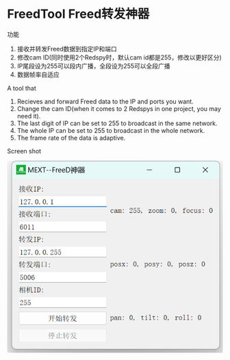 # FreedTool Freed转发神器

功能
1. 接收并转发Freed数据到指定IP和端口
2. 修改cam ID(同时使用2个Redspy时，默认cam id都是255，修改以更好区分)
3. IP尾段设为255可以段内广播，全段设为255可以全段广播
4. 数据帧率自适应


A tool that 
1. Recieves and forward Freed data to the IP and ports you want.
2. Change the cam ID(when it comes to 2 Redspys in one project, you may need it).
3. The last digit of IP can be set to 255 to broadcast in the same network.
4. The whole IP can be set to 255 to broadcast in the whole network.
5. The frame rate of the data is adaptive.

Screen shot

![image](pic.png)